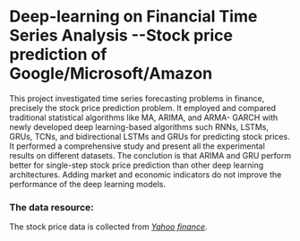 # Deep-learning on Financial Time Series Analysis --Stock price prediction of Google/Microsoft/Amazon
This project investigated time series forecasting problems in finance, precisely the stock price prediction problem. It employed and compared traditional statistical algorithms like MA, ARIMA, and ARMA- GARCH with newly developed deep learning-based algorithms such RNNs, LSTMs, GRUs, TCNs, and bidirectional LSTMs and GRUs for predicting stock prices. It performed a comprehensive study and present all the experimental results on different datasets. The conclution is that ARIMA and GRU perform better for single-step stock price prediction than other deep learning architectures. Adding market and economic indicators do not improve the performance of the deep learning models.

### The data resource:
The stock price data is collected from *[Yahoo finance](https://finance.yahoo.com/)*.